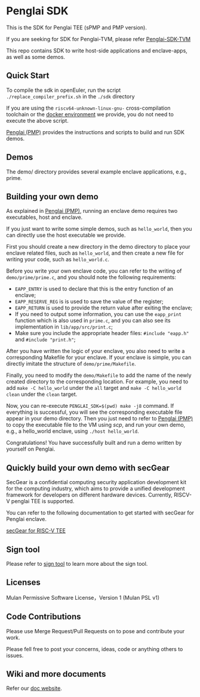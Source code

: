 # Penglai SDK

This is the SDK for Penglai TEE (sPMP and PMP version).

If you are seeking for SDK for Penglai-TVM,
please refer [Penglai-SDK-TVM](https://github.com/Penglai-Enclave/Penglai-sdk-TVM)

This repo contains SDK to write host-side applications and enclave-apps, as well as some demos.

## Quick Start

To compile the sdk in openEuler, run the script `./replace_compiler_prefix.sh` in the `./sdk` directory

If you are using the `riscv64-unknown-linux-gnu-` cross-compilation toolchain or the [docker environment](https://github.com/Penglai-Enclave/Penglai-Enclave-sPMP?tab=readme-ov-file#build-penglai-sdk) we provide, you do not need to execute the above script.

[Penglai (PMP)](https://github.com/Penglai-Enclave/Penglai-Enclave-sPMP) provides the instructions and scripts to build and run SDK demos.


## Demos

The demo/ directory provides several example enclave applications, e.g., prime.

## Building your own demo

As explained in [Penglai (PMP)](https://github.com/Penglai-Enclave/Penglai-Enclave-sPMP), running an enclave demo requires two executables, host and enclave.

If you just want to write some simple demos, such as `hello_world`, then you can directly use the host executable we provide.

First you should create a new directory in the demo directory to place your enclave related files, such as `hello_world`, and then create a new file for writing your code, such as `hello_world.c`.

Before you write your own enclave code, you can refer to the writing of `demo/prime/prime.c`, and you should note the following requirements:

- `EAPP_ENTRY` is used to declare that this is the entry function of an enclave;
- `EAPP_RESERVE_REG` is is used to save the value of the register;
- `EAPP_RETURN` is used to provide the return value after exiting the enclave;
- If you need to output some information, you can use the `eapp_print` function which is also used in `prime.c`, and you can also see its implementation in `lib/app/src/print.c`;
- Make sure you include the appropriate header files: `#include "eapp.h"` and `#include "print.h"`;

After you have written the logic of your enclave, you also need to write a corresponding Makefile for your enclave. If your enclave is simple, you can directly imitate the structure of `demo/prime/Makefile`.

Finally, you need to modify the `demo/Makefile` to add the name of the newly created directory to the corresponding location. For example, you need to add `make -C hello_world` under the `all` target and `make -C hello_world clean` under the `clean` target.

Now, you can re-execute `PENGLAI_SDK=$(pwd) make -j8` command. If everything is successful, you will see the corresponding executable file appear in your demo directory. Then you just need to refer to [Penglai (PMP)](https://github.com/Penglai-Enclave/Penglai-Enclave-sPMP) to copy the executable file to the VM using *scp*, and run your own demo, e.g., a hello_world enclave, using `./host hello_world`.

Congratulations! You have successfully built and run a demo written by yourself on Penglai.

## Quickly build your own demo with secGear

SecGear is a confidential computing security application development kit for the computing industry, which aims to provide a unified development framework for developers on different hardware devices. Currently, RISCV-V penglai TEE is supported.

You can refer to the following documentation to get started with secGear for Penglai enclave.

[secGear for RISC-V TEE](https://github.com/Penglai-Enclave/Penglai-secGear/blob/riscv-penglai-zx-dev/docs/riscv_tee.md#secgear-for-risc-v-tee)

## Sign tool

Please refer to [sign tool](https://github.com/Penglai-Enclave/penglai-sdk/blob/master/sign_tool/penglai_sign_tool.md) to learn more about the sign tool.

## Licenses

Mulan Permissive Software License，Version 1 (Mulan PSL v1)

## Code Contributions

Please use Merge Request/Pull Requests on to pose and contribute your work.

Please fell free to post your concerns, ideas, code or anything others to issues.

## Wiki and more documents

Refer our [doc website](https://penglai-doc.readthedocs.io/en/latest/).
